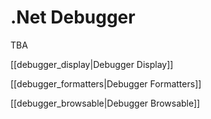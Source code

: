 # .Net Debugger

TBA


[[debugger_display|Debugger Display]]

[[debugger_formatters|Debugger Formatters]]

[[debugger_browsable|Debugger Browsable]]
